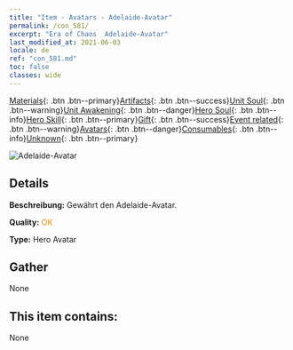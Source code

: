 ```yaml
---
title: "Item - Avatars - Adelaide-Avatar"
permalink: /con_581/
excerpt: "Era of Chaos  Adelaide-Avatar"
last_modified_at: 2021-06-03
locale: de
ref: "con_581.md"
toc: false
classes: wide
---
```

 [Materials](/ItemsDE/){: .btn .btn--primary}[Artifacts](/ItemsDE/Artifacts/){: .btn .btn--success}[Unit Soul](/ItemsDE/UnitSoul/){: .btn .btn--warning}[Unit Awakening](/ItemsDE/UnitAwakening/){: .btn .btn--danger}[Hero Soul](/ItemsDE/HeroSoul/){: .btn .btn--info}[Hero Skill](/ItemsDE/HeroSkill/){: .btn .btn--primary}[Gift](/ItemsDE/Gift/){: .btn .btn--success}[Event related](/ItemsDE/Events/){: .btn .btn--warning}[Avatars](/ItemsDE/Avatars/){: .btn .btn--danger}[Consumables](/ItemsDE/Consumables/){: .btn .btn--info}[Unknown](/ItemsDE/Unknown/){: .btn .btn--primary}

 ![Adelaide-Avatar](/images/h/h_Adelaide1.jpg)

## Details
 **Beschreibung:** Gewährt den Adelaide-Avatar.

 **Quality:** <span style="color: #FF8C00">OK</span>

 **Type:** Hero Avatar

## Gather

  None

## This item contains:

  None

